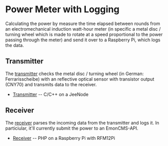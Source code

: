 Power Meter with Logging
==========

Calculating the power by measure the time elapsed between rounds from an electromechanical induction watt-hour meter (in specific a metal disc / turning wheel which is made to rotate at a speed proportional to the power passing through the meter) and send it over to a Raspberry Pi, which logs the data.

Transmitter
-------

The [transmitter](https://github.com/simonstamm/powermeter/tree/master/power_transmitter) checks the metal disc / turning wheel (in German: Ferrarisscheibe) with an reflective optical sensor with transistor output (CNY70) and transmits data to the receiver.

* [Transmitter](https://github.com/simonstamm/powermeter/tree/master/power_transmitter) -- C/C++ on a JeeNode

Receiver
-------

The [receiver](https://github.com/simonstamm/powermeter/tree/master/serial_link) parses the incoming data from the transmitter and logs it. In particiular, it'll currently submit the power to an EmonCMS-API.

* [Receiver](https://github.com/simonstamm/powermeter/tree/master/serial_link) -- PHP on a Raspberry Pi with RFM12Pi